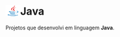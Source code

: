 # Java <img align="left" alt="Andressa-Java" height="30" width="40" src="https://raw.githubusercontent.com/devicons/devicon/master/icons/java/java-original.svg">

<p align="left"> 
  Projetos que desenvolvi em linguagem <strong>Java</strong>.
</p>
